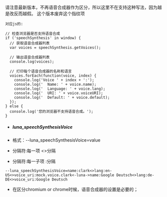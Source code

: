 请注意最新版本，不再语音合成器作为区分，所以这里不在支持这种写法，因为越是改反而越假。
这个版本废弃这个指纹项

```
对应js的:

// 检查浏览器是否支持语音合成
if ('speechSynthesis' in window) {
  // 获取语音合成器列表
  var voices = speechSynthesis.getVoices();

  // 输出语音合成器列表
  console.log(voices);

  // 打印每个语音合成器的名称和语言
  voices.forEach(function(voice, index) {
    console.log('Voice ' + index + ':');
    console.log('  Name: ' + voice.name);
    console.log('  Language: ' + voice.lang);
    console.log('  URI: ' + voice.voiceURI);
    console.log('  Default: ' + voice.default);
  });
} else {
  console.log('您的浏览器不支持语音合成。');
}

```



- ##### luna_speechSynthesisVoice

- 格式：--luna_speechSynthesisVoice=value

- 分隔符:每一项 <>分隔

- 分隔符:每一子项 :分隔

```
--luna_speechSynthesisVoice=name:clark<>lang:en-US<>voice_uri:mock.voice.clark<-luna->name:Google Deutsch<>lang:de-DE<>voice_uri:Google Deutsch
```

- 在区分chromium or chrome时候，语音合成器的设置是必要的；

